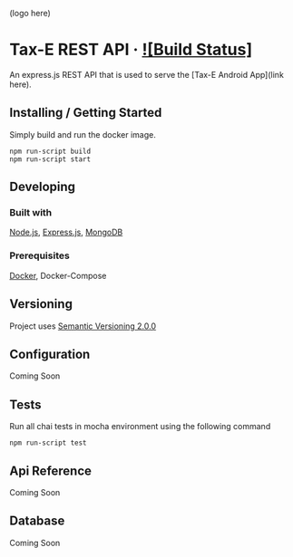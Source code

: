 (logo here)

# Tax-E REST API &middot; [![Build Status]](https://api.travis-ci.com/rhys3010/taxe-api.svg?token=jQp14CGybcZTPyDpbd5T&branch=develop)

An express.js REST API that is used to serve the [Tax-E Android App](link here).

## Installing / Getting Started

Simply build and run the docker image.

```shell
npm run-script build
npm run-script start
```

## Developing

### Built with
[Node.js](https://nodejs.org/en/), [Express.js](https://expressjs.com/), [MongoDB](https://www.mongodb.com/)

### Prerequisites
[Docker](https://www.docker.com/), Docker-Compose

## Versioning
Project uses [Semantic Versioning 2.0.0](https://semver.org/)

## Configuration ##
Coming Soon

## Tests
Run all chai tests in mocha environment using the following command
```shell
npm run-script test
```

## Api Reference ##
Coming Soon


## Database ##
Coming Soon
